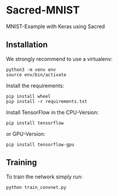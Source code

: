 # Sacred-MNIST
MNIST-Example with Keras using Sacred

## Installation

We strongly recommend to use a virtualenv:

```
python3 -m venv env
source env/bin/activate
```

Install the requirements:

```
pip install wheel
pip install -r requirements.txt
```

Install TensorFlow in the CPU-Version:

```
pip install tensorflow
```

or GPU-Version:

```
pip install tensorflow-gpu
```

## Training

To train the network simply run:

```
python train_convnet.py
```
